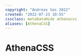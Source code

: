 ```yaml
---
copyright: "Andreas Sas 2022"
created: "2022-07-23 10:55"
cssclass: metaDataHide athenacss
aliases: [AthenaCSS]
---
```


# AthenaCSS